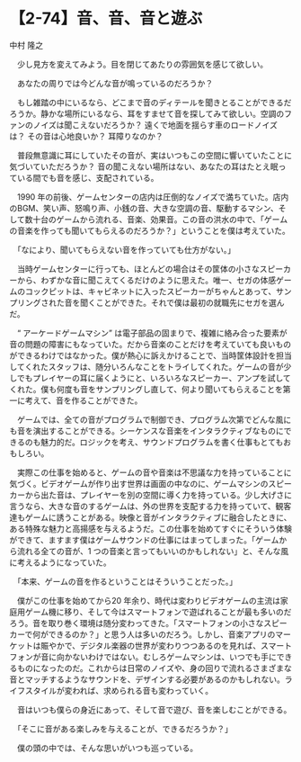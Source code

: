 # 【2-74】音、音、音と遊ぶ

<div class="author">中村 隆之</div>

　少し見方を変えてみよう。目を閉じてあたりの雰囲気を感じて欲しい。

　あなたの周りでは今どんな音が鳴っているのだろうか？

　もし雑踏の中にいるなら、どこまで音のディテールを聞きとることができるだろうか。静かな場所にいるなら、耳をすませて音を探してみて欲しい。空調のファンのノイズは聞こえないだろうか？ 遠くで地面を揺らす車のロードノイズは？ その音は心地良いか？ 耳障りなのか？

　普段無意識に耳にしていたその音が、実はいつもこの空間に響いていたことに気づいていただろうか？ 音の聞こえない場所はない、あなたの耳はたとえ眠っている間でも音を感じ、支配されている。

　1990 年の前後、ゲームセンターの店内は圧倒的なノイズで満ちていた。店内のBGM、笑い声、怒鳴り声、小銭の音、大きな空調の音、駆動するマシン、そして数十台のゲームから流れる、音楽、効果音。この音の洪水の中で、「ゲームの音楽を作っても聞いてもらえるのだろうか？」ということを僕は考えていた。

　「なにより、聞いてもらえない音を作っていても仕方がない。」

　当時ゲームセンターに行っても、ほとんどの場合はその筐体の小さなスピーカーから、わずかな音に聞こえてくるだけのように思えた。唯一、セガの体感ゲームのコックピットは、キャビネットに入ったスピーカーがちゃんとあって、サンプリングされた音を聞くことができた。それで僕は最初の就職先にセガを選んだ。

　“ アーケードゲームマシン” は電子部品の固まりで、複雑に絡み合った要素が音の問題の障害にもなっていた。だから音楽のことだけを考えていても良いものができるわけではなかった。僕が熱心に訴えかけることで、当時筐体設計を担当してくれたスタッフは、随分いろんなことをトライしてくれた。ゲームの音が少しでもプレイヤーの耳に届くようにと、いろいろなスピーカー、アンプを試してくれた。僕も何度も音をサンプリングし直して、何より聞いてもらえることを第一に考えて、音を作ることができた。

　ゲームでは、全ての音がプログラムで制御でき、プログラム次第でどんな風にも音を演出することができる。シーケンスな音楽をインタラクティブなものにできるのも魅力的だ。ロジックを考え、サウンドプログラムを書く仕事もとてもおもしろい。

　実際この仕事を始めると、ゲームの音や音楽は不思議な力を持っていることに気づく。ビデオゲームが作り出す世界は画面の中なのに、ゲームマシンのスピーカーから出た音は、プレイヤーを別の空間に導く力を持っている。少し大げさに言うなら、大きな音のするゲームは、外の世界を支配する力を持っていて、観客達もゲームに誘うことがある。映像と音がインタラクティブに融合したときに、ある特殊な魅力と高揚感を与えるようだ。この仕事を始めてすぐにそういう体験ができて、ますます僕はゲームサウンドの仕事にはまってしまった。「ゲームから流れる全ての音が、1 つの音楽と言ってもいいのかもしれない」と、そんな風に考えるようになっていた。

　「本来、ゲームの音を作るということはそういうことだった。」

　僕がこの仕事を始めてから20 年余り、時代は変わりビデオゲームの主流は家庭用ゲーム機に移り、そして今はスマートフォンで遊ばれることが最も多いのだろう。音を取り巻く環境は随分変わってきた。「スマートフォンの小さなスピーカーで何ができるのか？」と思う人は多いのだろう。しかし、音楽アプリのマーケットは賑やかで、デジタル楽器の世界が変わりつつあるのを見れば、スマートフォンが音に向かないわけではない。むしろゲームマシンは、いつでも手にできるものになったのだ。これからは日常のノイズや、身の回りで流れるさまざまな音とマッチするようなサウンドを、デザインする必要があるのかもしれない。ライフスタイルが変われば、求められる音も変わっていく。

　音はいつも僕らの身近にあって、そして音で遊び、音を楽しむことができる。

　「そこに音がある楽しみを与えることが、できるだろうか？」

　僕の頭の中では、そんな思いがいつも巡っている。
